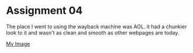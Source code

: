 # Assignment 04
The place I went to using the wayback machine was AOL.
it had a chunkier look to it and wasn't as clean and smooth as other webpages are today.

[My Image](./images/OldAOLwebpage.png)
